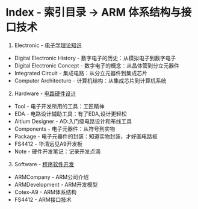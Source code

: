 # Index - 索引目录 -> ARM 体系结构与接口技术

1. Electronic - [电子学理论知识](Electronics/Index.md)
* Digital Electronic History - 数字电子的历史：从模拟电子到数字电子
* Digital Electronic Concept - 数字电子的概念：从晶体管到分立元器件
* Integrated Circuit - 集成电路：从分立元器件到集成芯片
* Computer Architecture - 计算机结构：从集成芯片到计算机系统

2. Hardware - [电路硬件设计](Hardware/Index.md)
* Tool - 电子开发所用的工具：工匠精神
* EDA - 电路设计辅助工具：有了EDA,设计更轻松
* Altium Designer - AD:入门级电路设计和布线工具
* Components - 电子元器件：从符号到实物
* Package - 电子元器件的封装：知道实物封装，才好画电路板
* FS4412 - 华清远见A9开发板
* Note - 硬件开发笔记：记录开发点滴

3. Software - [程序软件开发](Software/Index.md)
* ARMCompany - ARM公司介绍
* ARMDevelopment - ARM开发模型
* Cotex-A9 - ARM体系结构
* FS4412 - ARM接口技术